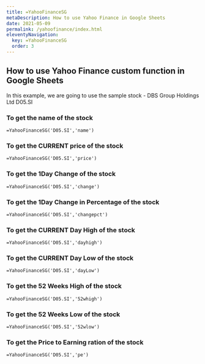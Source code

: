 ```yaml
---
title: =YahooFinanceSG
metaDescription: How to use Yahoo Finance in Google Sheets
date: 2021-05-09
permalink: /yahoofinance/index.html
eleventyNavigation:
  key: =YahooFinanceSG
  order: 3
---
```


##  How to use Yahoo Finance custom function in Google Sheets
In this example, we are going to use the sample stock - DBS Group Holdings Ltd D05.SI

### To get the name of the stock
`=YahooFinanceSG('D05.SI','name')`

### To get the CURRENT price of the stock
`=YahooFinanceSG('D05.SI','price')`

### To get the 1Day Change of the stock
`=YahooFinanceSG('D05.SI','change')`

### To get the 1Day Change in Percentage  of the stock
`=YahooFinanceSG('D05.SI','changepct')`

### To get the CURRENT Day High of the stock
`=YahooFinanceSG('D05.SI','dayhigh')`

### To get the CURRENT Day Low of the stock
`=YahooFinanceSG('D05.SI','dayLow')`

### To get the 52 Weeks High of the stock
`=YahooFinanceSG('D05.SI','52whigh')`

### To get the 52 Weeks Low of the stock
`=YahooFinanceSG('D05.SI','52wlow')`

### To get the Price to Earning ration of the stock
`=YahooFinanceSG('D05.SI','pe')`
